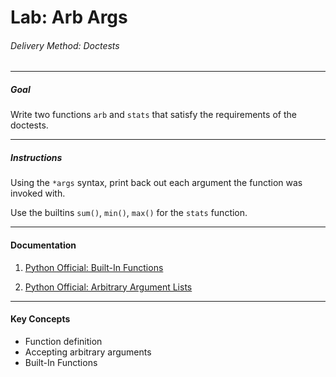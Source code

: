 # Lab: Arb Args

###### Delivery Method: Doctests

--------------

##### Goal

Write two functions `arb` and `stats` that satisfy the requirements of the doctests.

--------------------

##### Instructions

Using the `*args` syntax, print back out each argument the function was invoked with.

Use the builtins `sum()`, `min()`, `max()` for the `stats` function.

-------------------
#### Documentation

1. [Python Official: Built-In Functions](https://docs.python.org/3.6/library/functions.html)

1. [Python Official: Arbitrary Argument Lists](
https://docs.python.org/3/tutorial/controlflow.html#arbitrary-argument-lists
)

----------------------
#### Key Concepts

- Function definition
- Accepting arbitrary arguments
- Built-In Functions
